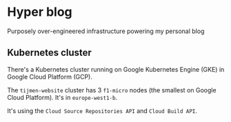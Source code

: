 # Hyper blog

Purposely over-engineered infrastructure powering my personal blog

## Kubernetes cluster

There's a Kubernetes cluster running on Google Kubernetes Engine (GKE) in Google Cloud Platform (GCP).

The `tijmen-website` cluster has 3 `f1-micro` nodes (the smallest on Google Cloud Platform). It's in `europe-west1-b`.

It's using the `Cloud Source Repositories API` and `Cloud Build API`.
